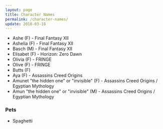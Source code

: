 ```yaml
---
layout: page
title: Character Names
permalink: /character-names/
update: 2018-03-18
---
```


+ Ashe (F) - Final Fantasy XII
+ Ashelia (F) - Final Fantasy XII
+ Basch (M) - Final Fantasy XII
+ Elisabet (F) - Horizon: Zero Dawn
+ Olivia (F) - FRINGE
+ Olive (F) - FRINGE
+ Butts (F)
+ Aya (F) - Assassins Creed Origins
+ Amunet "the hidden one" or "invisible" (F) - Assassins Creed Origins / Egyptian Mythology 
+ Amun "the hidden one" or "invisible" (M) - Assassins Creed Origins / Egyptian Mythology 

### Pets

+ Spaghetti
